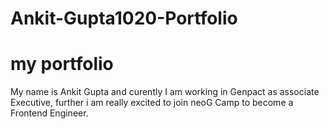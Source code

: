 # Ankit-Gupta1020-Portfolio

# my portfolio 

 My name is Ankit Gupta and curently I am working in Genpact as associate Executive, further i am really excited to join neoG Camp to become a Frontend Engineer.
